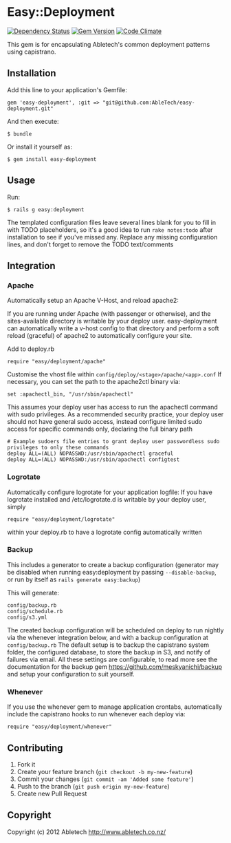 # Easy::Deployment

[![Dependency Status](https://gemnasium.com/AbleTech/easy-deployment.png)](https://gemnasium.com/AbleTech/easy-deployment)
[![Gem Version](https://badge.fury.io/rb/easy-deployment.png)](http://badge.fury.io/rb/easy-deployment)
[![Code Climate](https://codeclimate.com/github/AbleTech/easy-deployment.png)](https://codeclimate.com/github/AbleTech/easy-deployment)

This gem is for encapsulating Abletech's common deployment patterns using capistrano.

## Installation

Add this line to your application's Gemfile:

    gem 'easy-deployment', :git => "git@github.com:AbleTech/easy-deployment.git"

And then execute:

    $ bundle

Or install it yourself as:

    $ gem install easy-deployment

## Usage

Run:

    $ rails g easy:deployment

The templated configuration files leave several lines blank for you to fill in with TODO placeholders, so it's a good idea to run `rake notes:todo` after installation to see if you've missed any.
Replace any missing configuration lines, and don't forget to remove the TODO text/comments

## Integration

### Apache

Automatically setup an Apache V-Host, and reload apache2:

If you are running under Apache (with passenger or otherwise), and the sites-available
directory is writable by your deploy user. easy-deployment can automatically write a v-host config
to that directory and perform a soft reload (graceful) of apache2 to automatically configure your site.

Add to deploy.rb

    require "easy/deployment/apache"

Customise the vhost file within `config/deploy/<stage>/apache/<app>.conf`
If necessary, you can set the path to the apache2ctl binary via:

    set :apachectl_bin, "/usr/sbin/apachectl"

This assumes your deploy user has access to run the apachectl command with sudo privileges. As a recommended security practice, your deploy user should not have general sudo access, instead configure limited sudo access for specific commands only, declaring the full binary path

    # Example sudoers file entries to grant deploy user passwordless sudo privileges to only these commands
    deploy ALL=(ALL) NOPASSWD:/usr/sbin/apachectl graceful
    deploy ALL=(ALL) NOPASSWD:/usr/sbin/apachectl configtest

### Logrotate

Automatically configure logrotate for your application logfile:
If you have logrotate installed and /etc/logrotate.d is writable by your deploy user, simply

    require "easy/deployment/logrotate"

within your deploy.rb to have a logrotate config automatically written

### Backup

This includes a generator to create a backup configuration (generator may be disabled when running easy:deployment by passing `--disable-backup`, or run by itself as `rails generate easy:backup`)

This will generate:

    config/backup.rb
    config/schedule.rb
    config/s3.yml

The created backup configuration will be scheduled on deploy to run nightly via the whenever integration below, and with a backup configuration at `config/backup.rb`
The default setup is to backup the capistrano system folder, the configured database, to store the backup in S3, and notify of failures via email.
All these settings are configurable, to read more see the documentation for the backup gem https://github.com/meskyanichi/backup and setup your configuration to suit yourself.

### Whenever

If you use the whenever gem to manage application crontabs, automatically include the capistrano
hooks to run whenever each deploy via:

    require "easy/deployment/whenever"

## Contributing

1. Fork it
2. Create your feature branch (`git checkout -b my-new-feature`)
3. Commit your changes (`git commit -am 'Added some feature'`)
4. Push to the branch (`git push origin my-new-feature`)
5. Create new Pull Request

## Copyright

Copyright (c) 2012 Abletech
http://www.abletech.co.nz/

